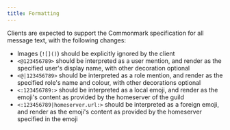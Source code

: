 ```yaml
---
title: Formatting
---
```


Clients are expected to support the Commonmark specification for all message text, with the following changes:

- Images (`![]()`) should be explicitly ignored by the client
- `<@123456789>` should be interpreted as a user mention, and render as the specified user's display name, with other decoration optional
- `<@|123456789>` should be interpreted as a role mention, and render as the specified role's name and colour, with other decorations optional
- `<:123456789:>` should be interpreted as a local emoji, and render as the emoji's content as provided by the homeserver of the guild
- `<:123456789|homeserver.url:>` should be interpreted as a foreign emoji, and render as the emoji's content as provided by the homeserver specified in the emoji
